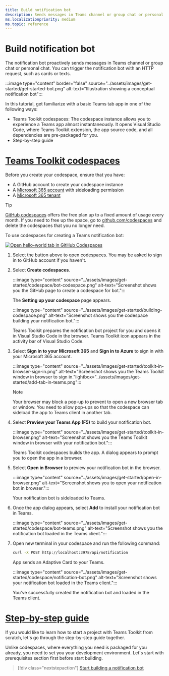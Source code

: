 ```yaml
---
title: Build notification bot
description: Sends messages in Teams channel or group chat or personal chat.
ms.localizationpriority: medium
ms.topic: reference
---
```

# Build notification bot

The notification bot proactively sends messages in Teams channel or group chat or personal chat. You can trigger the notification bot with an HTTP request, such as cards or texts.

:::image type="content" border="false" source="../assets/images/get-started/get-started-bot.png" alt-text="Illustration showing a conceptual notification bot":::

In this tutorial, get familiarize with a basic Teams tab app in one of the following ways:

* Teams Toolkit codespaces: The codespace instance allows you to experience a Teams app almost instantaneously. It opens Visual Studio Code, where Teams Toolkit extension, the app source code, and all dependencies are pre-packaged for you.
* Step-by-step guide

# [Teams Toolkit codespaces](#tab/teamstoolkitcodespaces)

Before you create your codespace, ensure that you have:

* A GitHub account to create your codespace instance
* A [Microsoft 365 account](https://developer.microsoft.com/microsoft-365/dev-program) with sideloading permission
* A [Microsoft 365 tenant](../concepts/build-and-test/prepare-your-o365-tenant.md)

> [!TIP]
> [GitHub codespaces](https://github.com/features/codespaces) offers the free plan up to a fixed amount of usage every month. If you need to free up the space, go to [github.com/codespaces](https://github.com/codespaces) and delete the codespaces that you no longer need.

To use codespaces for creating a Teams notification bot:

<a href="https://github.com/codespaces/new?hide_repo_select=true&ref=dol%2Fcodespaces&repo=348288141&machine=basicLinux32gb&devcontainer_path=.devcontainer%2Fnotification-codespaces%2Fdevcontainer.json&location=WestUs2" target="_blank"><img src="https://github.com/codespaces/badge.svg" alt="Open hello-world tab in GitHub Codespaces"></a>

1. Select the button above to open codespaces. You may be asked to sign in to GitHub account if you haven't.
1. Select **Create codespaces**.

   :::image type="content" source="../assets/images/get-started/codespace/bot-codespace.png" alt-text="Screenshot shows you the GitHub page to create a codespace for bot.":::

   The **Setting up your codespace** page appears.

   :::image type="content" source="../assets/images/get-started/building-codespace.png" alt-text="Screenshot shows you the codespace building your notification bot.":::

   Teams Toolkit prepares the notification bot project for you and opens it in Visual Studio Code in the browser. Teams Toolkit icon appears in the activity bar of Visual Studio Code.

1. Select **Sign in to your Microsoft 365** and **Sign in to Azure** to sign in with your Microsoft 365 account.

   :::image type="content" source="../assets/images/get-started/toolkit-in-browser-sign-in.png" alt-text="Screenshot shows you the Teams Toolkit window in browser to sign in."lightbox="../assets/images/get-started/add-tab-in-teams.png":::

    > [!NOTE]
    >
    > Your browser may block a pop-up to prevent to open a new browser tab or window. You need to allow pop-ups so that the codespace can sideload the app to Teams client in another tab.

1. Select **Preview your Teams App (F5)** to build your notification bot.

      :::image type="content" source="../assets/images/get-started/toolkit-in-browser.png" alt-text="Screenshot shows you the Teams Toolkit window in browser with your notification bot.":::

   Teams Toolkit codespaces builds the app. A dialog appears to prompt you to open the app in a browser.

1. Select **Open in Browser** to preview your notification bot in the browser.

   :::image type="content" source="../assets/images/get-started/open-in-browser.png" alt-text="Screenshot shows you to open your notification bot in browser.":::

   Your notification bot is sideloaded to Teams.

1. Once the app dialog appears, select **Add** to install your notification bot in Teams.

   :::image type="content" source="../assets/images/get-started/codespace/bot-teams.png" alt-text="Screenshot shows you the notification bot loaded in the Teams client.":::

1. Open new terminal in your codespace and run the following command:

   ```bash
   curl -X POST http://localhost:3978/api/notification
   ```

   App sends an Adaptive Card to your Teams.

   :::image type="content" source="../assets/images/get-started/codespace/notification-bot.png" alt-text="Screenshot shows your notification bot loaded in the Teams client.":::

   You've successfully created the notification bot and loaded in the Teams client.

# [Step-by-step guide](#tab/step-by-stepguide)

If you would like to learn how to start a project with Teams Toolkit from scratch, let's go through the step-by-step guide together.

Unlike codespaces, where everything you need is packaged for you already, you need to set you your development environment. Let's start with prerequisites section first before start building.

> [!div class="nextstepaction"]
> [Start building a notification bot](../sbs-gs-notificationbot.yml)
